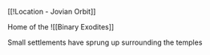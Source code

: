 [[!Location - Jovian Orbit]]

Home of the ![[Binary Exodites]]

Small settlements have sprung up surrounding the temples 
